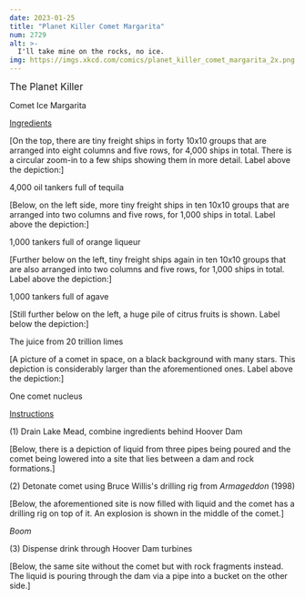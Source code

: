 ```yaml
---
date: 2023-01-25
title: "Planet Killer Comet Margarita"
num: 2729
alt: >-
  I'll take mine on the rocks, no ice.
img: https://imgs.xkcd.com/comics/planet_killer_comet_margarita_2x.png
---
```

<big>The Planet Killer</big>

Comet Ice Margarita

<u>Ingredients</u>

[On the top, there are tiny freight ships in forty 10x10 groups that are arranged into eight columns and five rows, for 4,000 ships in total. There is a circular zoom-in to a few ships showing them in more detail. Label above the depiction:]

4,000 oil tankers full of tequila

[Below, on the left side, more tiny freight ships in ten 10x10 groups that are arranged into two columns and five rows, for 1,000 ships in total. Label above the depiction:]

1,000 tankers full of orange liqueur

[Further below on the left, tiny freight ships again in ten 10x10 groups that are also arranged into two columns and five rows, for 1,000 ships in total. Label above the depiction:]

1,000 tankers full of agave

[Still further below on the left, a huge pile of citrus fruits is shown. Label below the depiction:]

The juice from 20 trillion limes

[A picture of a comet in space, on a black background with many stars. This depiction is considerably larger than the aforementioned ones. Label above the depiction:]

One comet nucleus

<u>Instructions</u>

(1) Drain Lake Mead, combine ingredients behind Hoover Dam

[Below, there is a depiction of liquid from three pipes being poured and the comet being lowered into a site that lies between a dam and rock formations.]

(2) Detonate comet using Bruce Willis's drilling rig from *Armageddon* (1998)

[Below, the aforementioned site is now filled with liquid and the comet has a drilling rig on top of it. An explosion is shown in the middle of the comet.]

*Boom*

(3) Dispense drink through Hoover Dam turbines

[Below, the same site without the comet but with rock fragments instead. The liquid is pouring through the dam via a pipe into a bucket on the other side.]